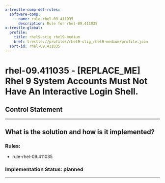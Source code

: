 ```yaml
---
x-trestle-comp-def-rules:
  software-comp:
    - name: rule-rhel-09.411035
      description: Rule for rhel-09.411035
x-trestle-global:
  profile:
    title: rhel9-stig_rhel9-medium
    href: trestle://profiles/rhel9-stig_rhel9-medium/profile.json
  sort-id: rhel-09.411035
---
```


# rhel-09.411035 - \[REPLACE_ME\] Rhel 9 System Accounts Must Not Have An Interactive Login Shell.

## Control Statement

______________________________________________________________________

## What is the solution and how is it implemented?

<!-- For implementation status enter one of: implemented, partial, planned, alternative, not-applicable -->

<!-- Note that the list of rules under ### Rules: is read-only and changes will not be captured after assembly to JSON -->

<!-- Add control implementation description here for control: rhel-09.411035 -->

### Rules:

  - rule-rhel-09.411035

### Implementation Status: planned

______________________________________________________________________

